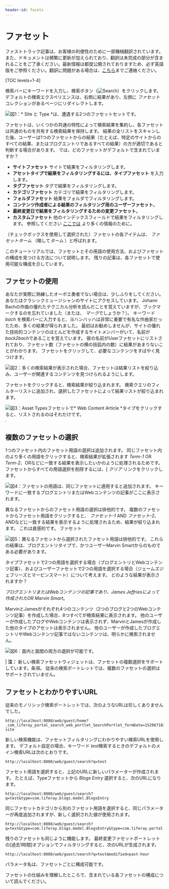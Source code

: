 ```yaml
---
header-id: facets
---
```


# ファセット

<p class="alert alert-info"><span class="wysiwyg-color-blue120">ファストトラック記事は、お客様の利便性のために一部機械翻訳されています。また、ドキュメントは頻繁に更新が加えられており、翻訳は未完成の部分が含まれることをご了承ください。最新情報は都度公開されておりますため、必ず英語版をご参照ください。翻訳に問題がある場合は、<a href="mailto:support-content-jp@liferay.com">こちら</a>までご連絡ください。</span></p>

[TOC levels=1-4]

検索バーにキーワードを入力し、検索ボタン（![Search](../../../images/icon-search.png)）をクリックします。 デフォルトの検索エクスペリエンスは、右側に結果があり、左側に *ファセット* コレクションがあるページにリダイレクトします。

![図1：* Site *と* Type *は、遭遇する2つのファセットセットです。](../../../images/search-faceted-search.png)

ファセットは、いくつかの共通の特性によって検索結果を集約し、各ファセットは共通のものを共有する検索結果を保持します。 結果の全リストをスキャンした後、ユーザーは1つのファセットからの結果（たとえば、特定のサイトからのすべての結果、またはブログエントリであるすべての結果）の方が適切であると判断する場合があります。 では、どのファセットがデフォルトで含まれていますか？

  - **サイトファセット** サイトで結果をフィルタリングします。
  - **アセットタイプで結果をフィルタリングするには、タイプファセット** を入力します。
  - **タグファセット** タグで結果をフィルタリングします。
  - **カテゴリファセット** カテゴリで結果をフィルタリングします。
  - **フォルダファセット** 結果をフォルダでフィルタリングします。
  - **コンテンツ作成者による結果のフィルタリング用のユーザーファセット**。
  - **最終変更日で結果をフィルタリングするための変更ファセット**。
  - **カスタムファセット** 他のインデックスフィールドで結果をフィルタリングします。 参照してください [ここでは](/docs/7-1/user/-/knowledge_base/u/custom-facet) より多くの情報のために。

（チェックボックスを使用して選択された）ファセットの各アイテムは、 *ファセットターム* （略して*ターム* ）と呼ばれます。

このチュートリアルでは、ファセットとその用語の使用方法、およびファセットの構成を見つける方法について説明します。 残りの記事は、各ファセットで使用可能な構成を示しています。

## ファセットの使用

あなたが実際に熟練したオーボエ奏者でない場合は、少しふりをしてください。 あなたはクラシックミュージシャンのサイトにアクセスしています。 Johann Bachの作曲の優れたテクニカル分析を読んだことを覚えていますが、ブックマークするのを忘れていました（または、 *マーク*でしょうか？）。 キーワード *bach* を検索バーに入力すると、ヨハンバッハは非常に重要で有名な作曲家だったため、多くの結果が得られました。 最初はお勧めしませんが、サイトの優れた技術的コンテンツのほとんどを作成するサイトメンバーがいて、名前が *back2bach*であることを覚えています。 彼の名前がUserファセットにリストされており、ファセット数（ファセットの横の括弧内の数）に結果があまりないことがわかります。 ファセットをクリックして、必要なコンテンツをすばやく見つけます。

![図2：多くの検索結果が表示された場合、ファセットは結果リストを絞り込み、ユーザーが関連するコンテンツを見つけられるようにします。](../../../images/search-facets1.png)

ファセットをクリックすると、検索結果が絞り込まれます。 検索クエリのフィルターリストに追加され、選択したファセットによって結果リストが絞り込まれます。

![図3：Asset Typesファセットで* Web Content Article *タイプをクリックすると、リストされるのはそれだけです。](../../../images/search-facet-wc.png).

## 複数のファセットの選択

1つのファセット内のファセット用語の選択は追加されます。 同じファセット内のより多くの用語をクリックすると、検索結果が拡張されます *Term-1* OR *Term-2*、ORなどに一致する結果を表示したいかのように処理されるためです。 ファセットからすべての用語選択を削除するには、[ *クリア* リンクをクリックします。

![図4：ファセットの用語は、同じファセットに適用すると追加されます。 キーワードに一致するブログエントリまたはWebコンテンツの記事がここに表示されます。](../../../images/search-multiple-terms.png)

異なるファセットからのファセット用語の選択は排他的です。 複数のファセットからファセット用語をクリックすると、 *ファセット-1* AND *ファセット-2*、ANDなどに一致する結果を表示するように処理されるため、結果が絞り込まれます。 これは直感的です。 ファセット

![図5：異なるファセットから選択されたファセット用語は排他的です。 これらの結果は、ブログエントリタイプで、かつユーザーMarvin Smartからのものである必要があります。](../../../images/search-multiple-facets.png)

タイプファセットで2つの用語を選択する場合（ブログエントリとWebコンテンツ記事）、およびユーザーファセットで2つの用語を選択する場合（ジェームズジェフリーズとマービンスマート）について考えます。 どのような結果が表示されますか？

*ブログエントリまたはWebコンテンツの記事であり、James Jeffriesによって作成されたOR Marvin Smart*。

MarvinとJamesがそれぞれ4つのコンテンツ（2つのブログと2つのWebコンテンツ記事）を作成した場合、8つすべてが検索結果に表示されます。 他のユーザーが作成したブログやWebコンテンツは表示されず、MarvinとJamesが作成した他のタイプのアセットは表示されません。 他のユーザーが作成したブログエントリやWebコンテンツ記事ではないコンテンツは、明らかに検索されません。

![図6：面内と面間の両方の選択が可能です。](../../../images/search-facet-selections.png)

| **注：** 新しい検索ファセットウィジェットは、ファセットの複数選択をサポートしています。条項。 従来の検索ポートレットでは、複数のファセットの選択はサポートされていません。

## ファセットとわかりやすいURL

従来のモノリシック検索ポートレットでは、次のようなURLは珍しくありませんでした。

    http://localhost:8080/web/guest/home?_com_liferay_portal_search_web_portlet_SearchPortlet_formDate=1529671834606&p_p_id=com_liferay_portal_search_web_portlet_SearchPortlet&p_p_lifecycle=0&p_p_state=maximized&p_p_mode=view&_com_liferay_portal_search_web_portlet_SearchPortlet_mvcPath=%2Fsearch.jsp&_com_liferay_portal_search_web_portlet_SearchPortlet_redirect=http%3A%2F%2Flocalhost%3A7011%2Fweb%2Fguest%2Fhome%3Fp_p_id%3Dcom_liferay_portal_search_web_portlet_SearchPortlet%26p_p_lifecycle%3D0%26p_p_state%3Dnormal%26p_p_mode%3Dview&_com_liferay_portal_search_web_portlet_SearchPortlet_keywords=test&_com_liferay_portal_search_web_portlet_SearchPortlet_scope=this-site

新しい検索機能は、ファセットフィルタリングにわかりやすい検索URLを使用します。 デフォルト設定の場合、キーワード *test*検索するときのデフォルトのメイン検索URLは次のとおりです。

    http://localhost:8080/web/guest/search?q=test

ファセット用語を選択すると、上記のURLに新しいパラメーターが作成されます。 たとえば、Typeファセットから *Blogs Entry* 選択すると、次のURLになります。

    http://localhost:8080/web/guest/search?q=test&type=com.liferay.blogs.model.BlogsEntry

同じファセットカテゴリから別のファセット用語を選択すると、同じパラメーターが再度追加されますが、新しく選択された値が使用されます。

    http://localhost:8080/web/guest/search?q=test&type=com.liferay.blogs.model.BlogsEntry&type=com.liferay.portal.kernel.model.User

残りのファセットも同じように機能します。 最終変更ファセットポートレットの[過去1時間]オプションでフィルタリングすると、次のURLが生成されます。

    http://localhost:8080/web/guest/search?q=test&modified=past-hour

パラメータ名は、ファセットごとに構成可能です。

ファセットの仕組みを理解したところで、含まれている各ファセットの構成について読んでください。
